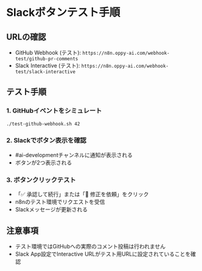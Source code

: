 # Slackボタンテスト手順

## URLの確認
- GitHub Webhook (テスト): `https://n8n.oppy-ai.com/webhook-test/github-pr-comments`
- Slack Interactive (テスト): `https://n8n.oppy-ai.com/webhook-test/slack-interactive`

## テスト手順

### 1. GitHubイベントをシミュレート
```bash
./test-github-webhook.sh 42
```

### 2. Slackでボタン表示を確認
- #ai-developmentチャンネルに通知が表示される
- ボタンが2つ表示される

### 3. ボタンクリックテスト
- 「✅ 承認して続行」または「📝 修正を依頼」をクリック
- n8nのテスト環境でリクエストを受信
- Slackメッセージが更新される

## 注意事項
- テスト環境ではGitHubへの実際のコメント投稿は行われません
- Slack App設定でInteractive URLがテスト用URLに設定されていることを確認